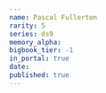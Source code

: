 ```yaml
---
name: Pascal Fullerton
rarity: 5
series: ds9
memory_alpha:
bigbook_tier: -1
in_portal: true
date:
published: true
---
```



